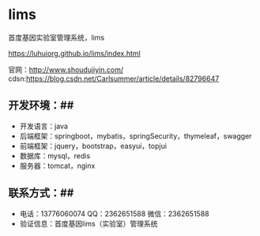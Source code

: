 # lims
首度基因实验室管理系统，lims

https://luhuiorg.github.io/lims/index.html

官网：http://www.shoudujiyin.com/
cdsn:https://blog.csdn.net/Carlsummer/article/details/82796647


## 开发环境：##
- 开发语言：java
- 后端框架：springboot，mybatis，springSecurity，thymeleaf，swagger
- 前端框架：jquery，bootstrap，easyui，topjui
- 数据库：mysql，redis
- 服务器：tomcat，nginx
## 联系方式：## 
- 电话：13776060074   QQ：2362651588   微信：2362651588
- 验证信息：首度基因lims（实验室）管理系统

